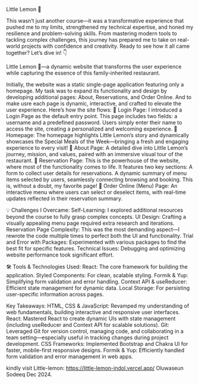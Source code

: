 Little Lemon 🍋

This wasn’t just another course—it was a transformative experience that pushed me to my limits, strengthened my technical expertise, and honed my resilience and problem-solving skills. From mastering modern tools to tackling complex challenges, this journey has prepared me to take on real-world projects with confidence and creativity. Ready to see how it all came together? Let’s dive in! 👇

Little Lemon 🍋—a dynamic website that transforms the user experience while capturing the essence of this family-inherited restaurant.

Initially, the website was a static single-page application featuring only a homepage. My task was to expand its functionality and design by developing additional pages: About, Reservations, and Order Online. And to make usre each page is dynamic, interactive, and crafted to elevate the user experience.
Here’s how the site flows:
🚪 Login Page:
I introduced a Login Page as the default entry point. This page includes two fields: a username and a predefined password. Users simply enter their name to access the site, creating a personalized and welcoming experience.
🏡 Homepage:
The homepage highlights Little Lemon’s story and dynamically showcases the Special Meals of the Week—bringing a fresh and engaging experience to every visit!
📖 About Page:
A detailed dive into Little Lemon’s journey, mission, and values, paired with an immersive visual tour of the restaurant.
📅 Reservation Page:
This is the powerhouse of the website, where most of the functionality comes to life. It features two key sections:
A form to collect user details for reservations.
A dynamic summary of menu items selected by users, seamlessly connecting browsing and booking.
This is, without a doubt, my favorite page!
🛒 Order Online (Menu) Page:
An interactive menu where users can select or deselect items, with real-time updates reflected in their reservation summary.

💡 Challenges I Overcame:
Self-Learning: I explored additional resources beyond the course to fully grasp complex concepts.
UI Design: Crafting a visually appealing menu page required extra research and iterations.
Reservation Page Complexity: This was the most demanding aspect—I rewrote the code multiple times to perfect both the UI and functionality.
Trial and Error with Packages: Experimented with various packages to find the best fit for specific features.
Technical Issues: Debugging and optimizing website performance took significant effort.

🛠 Tools & Technologies Used:
React: The core framework for building the application.
Styled Components: For clean, scalable styling.
Formik & Yup: Simplifying form validation and error handling.
Context API & useReducer: Efficient state management for dynamic data.
Local Storage: For persisting user-specific information across pages.

Key Takeaways:
HTML, CSS & JavaScript​: Revamped my understanding of web fundamentals, building interactive and responsive user interfaces.
React: Mastered React to create dynamic UIs with state management (including useReducer and Context API for scalable solutions).
Git: Leveraged Git for version control, managing code, and collaborating in a team setting—especially useful in tracking changes during project development.
CSS Frameworks: Implemented Bootstrap and Chakra UI for faster, mobile-first responsive designs.
Formik & Yup: Efficiently handled form validation and error management in web apps.

kindly visit Little-lemon: https://little-lemon-indol.vercel.app/
Oluwaseun Sodeeq Dec 2024.
